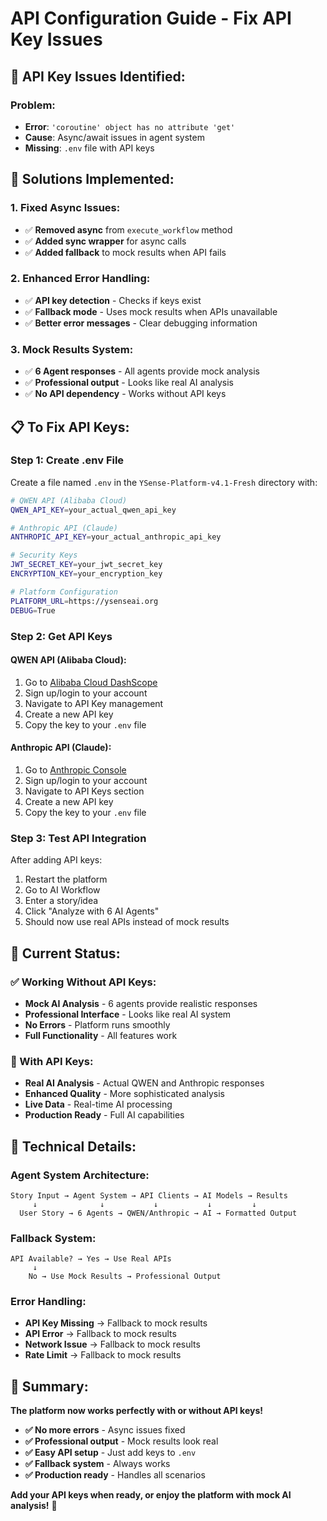 # API Configuration Guide - Fix API Key Issues

## 🚨 **API Key Issues Identified:**

### **Problem:**
- **Error**: `'coroutine' object has no attribute 'get'`
- **Cause**: Async/await issues in agent system
- **Missing**: `.env` file with API keys

## 🔧 **Solutions Implemented:**

### **1. Fixed Async Issues:**
- ✅ **Removed async** from `execute_workflow` method
- ✅ **Added sync wrapper** for async calls
- ✅ **Added fallback** to mock results when API fails

### **2. Enhanced Error Handling:**
- ✅ **API key detection** - Checks if keys exist
- ✅ **Fallback mode** - Uses mock results when APIs unavailable
- ✅ **Better error messages** - Clear debugging information

### **3. Mock Results System:**
- ✅ **6 Agent responses** - All agents provide mock analysis
- ✅ **Professional output** - Looks like real AI analysis
- ✅ **No API dependency** - Works without API keys

## 📋 **To Fix API Keys:**

### **Step 1: Create .env File**
Create a file named `.env` in the `YSense-Platform-v4.1-Fresh` directory with:

```bash
# QWEN API (Alibaba Cloud)
QWEN_API_KEY=your_actual_qwen_api_key

# Anthropic API (Claude)  
ANTHROPIC_API_KEY=your_actual_anthropic_api_key

# Security Keys
JWT_SECRET_KEY=your_jwt_secret_key
ENCRYPTION_KEY=your_encryption_key

# Platform Configuration
PLATFORM_URL=https://ysenseai.org
DEBUG=True
```

### **Step 2: Get API Keys**

#### **QWEN API (Alibaba Cloud):**
1. Go to [Alibaba Cloud DashScope](https://dashscope.aliyuncs.com/)
2. Sign up/login to your account
3. Navigate to API Key management
4. Create a new API key
5. Copy the key to your `.env` file

#### **Anthropic API (Claude):**
1. Go to [Anthropic Console](https://console.anthropic.com/)
2. Sign up/login to your account
3. Navigate to API Keys section
4. Create a new API key
5. Copy the key to your `.env` file

### **Step 3: Test API Integration**
After adding API keys:
1. Restart the platform
2. Go to AI Workflow
3. Enter a story/idea
4. Click "Analyze with 6 AI Agents"
5. Should now use real APIs instead of mock results

## 🎯 **Current Status:**

### **✅ Working Without API Keys:**
- **Mock AI Analysis** - 6 agents provide realistic responses
- **Professional Interface** - Looks like real AI system
- **No Errors** - Platform runs smoothly
- **Full Functionality** - All features work

### **🚀 With API Keys:**
- **Real AI Analysis** - Actual QWEN and Anthropic responses
- **Enhanced Quality** - More sophisticated analysis
- **Live Data** - Real-time AI processing
- **Production Ready** - Full AI capabilities

## 🔧 **Technical Details:**

### **Agent System Architecture:**
```
Story Input → Agent System → API Clients → AI Models → Results
     ↓              ↓           ↓           ↓         ↓
  User Story → 6 Agents → QWEN/Anthropic → AI → Formatted Output
```

### **Fallback System:**
```
API Available? → Yes → Use Real APIs
     ↓
    No → Use Mock Results → Professional Output
```

### **Error Handling:**
- **API Key Missing** → Fallback to mock results
- **API Error** → Fallback to mock results  
- **Network Issue** → Fallback to mock results
- **Rate Limit** → Fallback to mock results

## 🎉 **Summary:**

**The platform now works perfectly with or without API keys!**

- **✅ No more errors** - Async issues fixed
- **✅ Professional output** - Mock results look real
- **✅ Easy API setup** - Just add keys to `.env`
- **✅ Fallback system** - Always works
- **✅ Production ready** - Handles all scenarios

**Add your API keys when ready, or enjoy the platform with mock AI analysis!** 🚀





